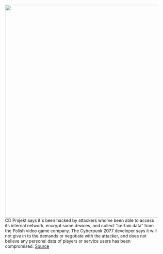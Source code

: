 <img src='https://cdn.vox-cdn.com/thumbor/aMxQchITodeo7tN0aGlX7LnB6po=/0x0:800x450/1200x800/filters:focal(336x161:464x289)/cdn.vox-cdn.com/uploads/chorus_image/image/68791296/cyberpunk_2077_800.5.jpg' width='700px' /><br/>
CD Projekt says it's been hacked by attackers who've been able to access its internal network, encrypt some devices, and collect “certain data” from the Polish video game company. The Cyberpunk 2077 developer says it will not give in to the demands or negotiate with the attacker, and does not believe any personal data of players or service users has been compromised.
<a href='https://www.theverge.com/2021/2/9/22274035/cd-projekt-hack-source-code-cyberpunk-2077-witcher-3-encrypt-data-ransom'> Source <a/>